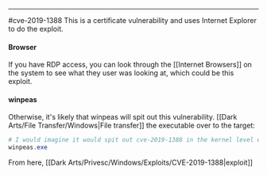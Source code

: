 -- -
#cve-2019-1388
This is a certificate vulnerability and uses Internet Explorer to do the exploit.
#### Browser
If you have RDP access, you can look through the [[Internet Browsers]] on the system to see what they user was looking at, which could be this exploit. 
#### winpeas
Otherwise, it's likely that winpeas will spit out this vulnerability. [[Dark Arts/File Transfer/Windows|File transfer]] the executable over to the target:
```powershell
# I would imagine it would spit out cve-2019-1388 in the kernel level exploits section.
winpeas.exe
```
From here, [[Dark Arts/Privesc/Windows/Exploits/CVE-2019-1388|exploit]]
